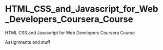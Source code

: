 # HTML_CSS_and_Javascript_for_Web_Developers_Coursera_Course

HTML CSS and Javascript for Web Developers Coursera Course

Assignments and stuff
